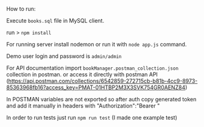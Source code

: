 How to run:

Execute `books.sql` file in MySQL client.


run > `npm install`


For running server install nodemon or run it with `node app.js` command.


Demo user login and password is `admin/admin`


For API documentation import `bookManager.postman_collection.json` collection in postman. or access it directly with postman API (https://api.postman.com/collections/6542859-272715cb-b81b-4cc9-8973-85363968fb16?access_key=PMAT-01HTBP2M3X3SVK754GR0AENZ84)



In POSTMAN variables are not exported so after auth copy generated token and add it manually in headers with "Authorization":"Bearer <token>"



In order to run tests just run `npm run test` (I made one example test)